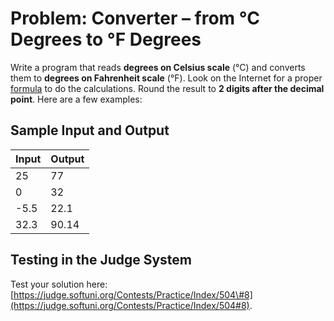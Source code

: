 # Problem: Converter – from °C Degrees to °F Degrees

Write a program that reads **degrees on Celsius scale** \(°C\) and converts them to **degrees on Fahrenheit scale** \(°F\). Look on the Internet for a proper [formula](http://bfy.tw/MrFX "Search in Google") to do the calculations. Round the result to **2 digits after the decimal point**. Here are a few examples:

## Sample Input and Output

| Input | Output |
| --- | --- |
| 25 | 77 |
| 0 | 32 |
| -5.5 | 22.1 |
| 32.3 | 90.14 |

## Testing in the Judge System

Test your solution here: [https://judge.softuni.org/Contests/Practice/Index/504\#8](https://judge.softuni.org/Contests/Practice/Index/504#8).
